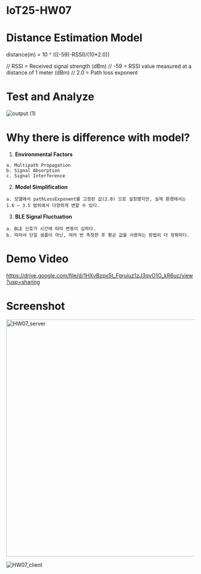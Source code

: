 # IoT25-HW07

# Distance Estimation Model
distance(m) = 10 ^ (((-59)-RSSI)/(10*2.0))

// RSSI = Received signal strength (dBm)
// -59 = RSSI value measured at a distance of 1 meter (dBm)
// 2.0 = Path loss exponent

# Test and Analyze   
![output (1)](https://github.com/user-attachments/assets/6c77e024-0fc7-4822-89fd-9e213e4938a5)

# Why there is difference with model?
  1. **Environmental Factors**

    a. Multipath Propagation  
    b. Signal Absorption  
    c. Signal Interference  
  2. **Model Simplification**

    a. 모델에서 pathLossExponent를 고정된 값(2.0) 으로 설정했지만, 실제 환경에서는 1.6 ~ 3.5 범위에서 다양하게 변할 수 있다.  
  3. **BLE Signal Fluctuation**  

    a. BLE 신호가 시간에 따라 변동이 심하다.  
    b. 따라서 단일 샘플이 아닌, 여러 번 측정한 후 평균 값을 사용하는 방법이 더 정확하다.  
# Demo Video
https://drive.google.com/file/d/1HXvBzpx5t_Fgruiuz1zJ3qvO1O_kR6uc/view?usp=sharing

# Screenshot  

<img width="631" alt="HW07_server" src="https://github.com/user-attachments/assets/74a593c1-8d95-4a73-831e-58ca6f292c67" />  

![HW07_client](https://github.com/user-attachments/assets/38f3035b-0aaa-45e1-ba80-d4cfb80033ee)

